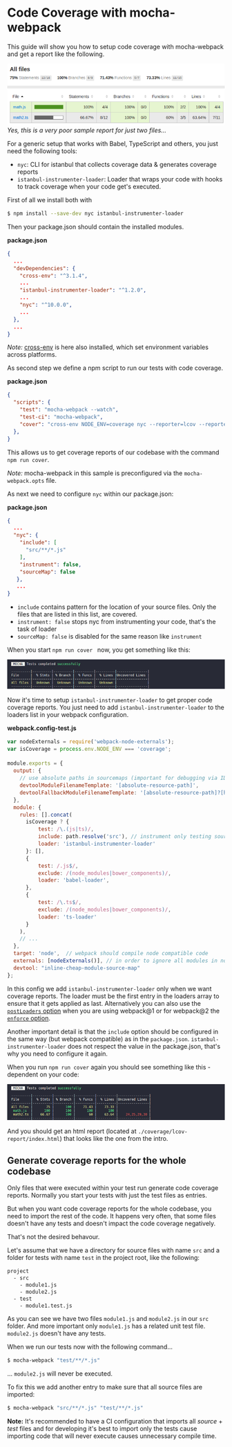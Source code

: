 # Code Coverage with mocha-webpack


This guide will show you how to setup code coverage with mocha-webpack and get a report like the following.

![code coverage report](../media/code-coverage-report.png)
  *Yes, this is a very poor sample report for just two files...*

For a generic setup that works with Babel, TypeScript and others, you just need the following tools:
 - `nyc`: CLI for istanbul that collects coverage data & generates coverage reports
 - `istanbul-instrumenter-loader`: Loader that wraps your code with hooks to track coverage when your code get's executed.


First of all we install both with

```bash
$ npm install --save-dev nyc istanbul-instrumenter-loader
```

Then your package.json should contain the installed modules.

**package.json**
```json
{
  ...
  "devDependencies": {
    "cross-env": "^3.1.4",
    ...
    "istanbul-instrumenter-loader": "^1.2.0",
    ...
    "nyc": "^10.0.0",
    ...
  },
  ...
}
```

*Note:* [cross-env](https://github.com/kentcdodds/cross-env) is here also installed, which set environment variables across platforms.

As second step we define a npm script to run our tests with code coverage.

**package.json**
```json
{
  "scripts": {
    "test": "mocha-webpack --watch",
    "test-ci": "mocha-webpack",
    "cover": "cross-env NODE_ENV=coverage nyc --reporter=lcov --reporter=text npm run test-ci"
  },
}

```

This allows us to get coverage reports of our codebase with the command `npm run cover`.

*Note:* mocha-webpack in this sample is preconfigured via the `mocha-webpack.opts` file.

As next we need to configure `nyc` within our package.json:

**package.json**
```json
{
  ...
  "nyc": {
    "include": [
      "src/**/*.js"
    ],
    "instrument": false,
    "sourceMap": false
   },
   ...
}

```

- `include` contains pattern for the location of your source files. Only the files that are listed in this list, are covered.
- `instrument: false` stops nyc from instrumenting your code, that's the task of loader
- `sourceMap: false` is disabled for the same reason like `instrument`

When you start `npm run cover ` now, you get something like this:

![code coverage unknown files](../media/code-coverage-cli-unknown.png)

Now it's time to setup `istanbul-instrumenter-loader` to get proper code coverage reports. You just need to add `istanbul-instrumenter-loader` to the loaders list in your webpack configuration.


**webpack.config-test.js**
```javascript
var nodeExternals = require('webpack-node-externals');
var isCoverage = process.env.NODE_ENV === 'coverage';

module.exports = {
  output: {
    // use absolute paths in sourcemaps (important for debugging via IDE)
    devtoolModuleFilenameTemplate: '[absolute-resource-path]',
    devtoolFallbackModuleFilenameTemplate: '[absolute-resource-path]?[hash]'
  },
  module: {
    rules: [].concat(
      isCoverage ? {
          test: /\.(js|ts)/,
          include: path.resolve('src'), // instrument only testing sources with Istanbul, after ts-loader runs
          loader: 'istanbul-instrumenter-loader'
      }: [],
      {
          test: /.js$/,
          exclude: /(node_modules|bower_components)/,
          loader: 'babel-loader',
      },
      {
          test: /\.ts$/,
          exclude: /(node_modules|bower_components)/,
          loader: 'ts-loader'
      }
    ),
    // ...
  },
  target: 'node',  // webpack should compile node compatible code
  externals: [nodeExternals()], // in order to ignore all modules in node_modules folder
  devtool: "inline-cheap-module-source-map"
};
```

In this config we add `istanbul-instrumenter-loader` only when we want coverage reports. The loader must be the first entry in the loaders array to ensure that it gets applied as last.
Alternatively you can also use the [`postLoaders` option](https://webpack.github.io/docs/configuration.html#module-preloaders-module-postloaders) when you are using webpack@1 or for webpack@2 the [`enforce` option](https://webpack.js.org/configuration/module/#rule-enforce).

Another important detail is that the `include` option should be configured in the same way (but webpack compatible) as in the `package.json`. `istanbul-instrumenter-loader` does not respect the value in the package.json, that's why you need to configure it again.

When you run `npm run cover` again you should see something like this - dependent on your code:

![code coverage success](../media/code-coverage-cli-success.png)

And you should get an html report (located at `./coverage/lcov-report/index.html`) that looks like the one from the intro.


## Generate coverage reports for the whole codebase

Only files that were executed within your test run generate code coverage reports. Normally you start your tests with just the test files as entries.

But when you want code coverage reports for the whole codebase, you need to import the rest of the code. It happens very often, that some files doesn't have any tests and doesn't impact the code coverage negatively.

That's not the desired behavour.

Let's assume that we have a directory for source files with name `src` and a folder for tests with name `test` in the project root, like the following:

```
project
  - src
    - module1.js
    - module2.js
  - test
    - module1.test.js
```

As you can see we have two files `module1.js` and `module2.js` in our `src` folder. And more important only `module1.js` has a related unit test file. `module2.js` doesn't have any tests.

When we run our tests now with the following command...

```bash
$ mocha-webpack "test/**/*.js"
```

... `module2.js` will never be executed.

To fix this we add another entry to make sure that all source files are imported:

```bash
$ mocha-webpack "src/**/*.js" "test/**/*.js"
```

**Note:** It's recommended to have a CI configuration that imports all *source* + *test* files and for developing it's best to import only the tests cause importing code that will never execute causes unnecessary compile time.
